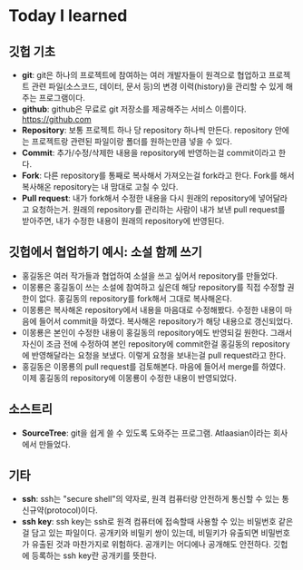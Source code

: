 # Today I learned
## 깃헙 기초

* **git**: git은 하나의 프로젝트에 참여하는 여러 개발자들이 원격으로 협업하고 프로젝트 관련 파일(소스코드, 데이터, 문서 등)의 변경 이력(history)을 관리할 수 있게 해주는 프로그램이다.
* **github**: github은 무료로 git 저장소를 제공해주는 서비스 이름이다. https://github.com
* **Repository**: 보통 프로젝트 하나 당 repository 하나씩 만든다. repository 안에는 프로젝트랑 관련된 파일이랑 폴더를 원하는만큼 넣을 수 있다.
* **Commit**: 추가/수정/삭제한 내용을 repository에 반영하는걸 commit이라고 한다.
* **Fork**: 다른 repository를 통째로 복사해서 가져오는걸 fork라고 한다. Fork를 해서 복사해온 repository는 내 맘대로 고칠 수 있다.
* **Pull request**: 내가 fork해서 수정한 내용을 다시 원래의 repository에 넣어달라고 요청하는거. 원래의 repository를 관리하는 사람이 내가 보낸 pull request를 받아주면, 내가 수정한 내용이 원래의 repository에 반영된다.

## 깃헙에서 협업하기 예시: 소설 함께 쓰기

* 홍길동은 여러 작가들과 협업하여 소설을 쓰고 싶어서 repository를 만들었다.
* 이몽룡은 홍길동이 쓰는 소설에 참여하고 싶은데 해당 repository를 직접 수정할 권한이 없다. 홍길동의 repository를 fork해서 그대로 복사해온다.
* 이몽룡은 복사해온 repository에서 내용을 마음대로 수정해봤다. 수정한 내용이 마음에 들어서 commit을 하였다. 복사해온 repository가 해당 내용으로 갱신되었다.
* 이몽룡은 본인이 수정한 내용이 홍길동의 repository에도 반영되길 원한다. 그래서 자신이 조금 전에 수정하여 본인 repository에 commit한걸 홍길동의 repository에 반영해달라는 요청을 보냈다. 이렇게 요청을 보내는걸 pull request라고 한다.
* 홍길동은 이몽룡의 pull request를 검토해본다. 마음에 들어서 merge를 하였다. 이제 홍길동의 repository에 이몽룡이 수정한 내용이 반영되었다.

## 소스트리

* **SourceTree**: git을 쉽게 쓸 수 있도록 도와주는 프로그램. Atlaasian이라는 회사에서 만들었다.

## 기타

* **ssh**: ssh는 "secure shell"의 약자로, 원격 컴퓨터랑 안전하게 통신할 수 있는 통신규약(protocol)이다.
* **ssh key**: ssh key는 ssh로 원격 컴퓨터에 접속할때 사용할 수 있는 비밀번호 같은걸 담고 있는 파일이다. 공개키와 비밀키 쌍이 있는데, 비밀키가 유출되면 비밀번호가 유출된 것과 마찬가지로 위험하다. 공개키는 어디에나 공개해도 안전하다. 깃헙에 등록하는 ssh key란 공개키를 뜻한다.
